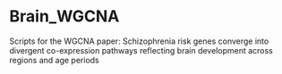 # Brain_WGCNA
Scripts for the WGCNA paper: Schizophrenia risk genes converge into divergent  co-expression pathways reflecting brain development across regions and age periods
